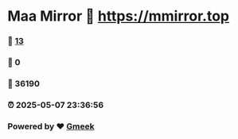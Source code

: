 # Maa Mirror :link: https://mmirror.top 
### :page_facing_up: [13](https://mmirror.top/tag.html) 
### :speech_balloon: 0 
### :hibiscus: 36190 
### :alarm_clock: 2025-05-07 23:36:56 
### Powered by :heart: [Gmeek](https://github.com/Meekdai/Gmeek)

